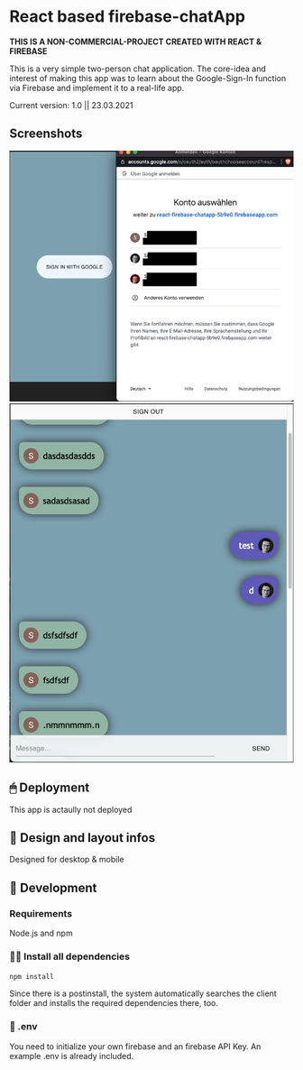 # React based firebase-chatApp

**THIS IS A NON-COMMERCIAL-PROJECT CREATED WITH REACT & FIREBASE**

This is a very simple two-person chat application. The core-idea and interest of making this app was to learn about the Google-Sign-In function via Firebase and implement it to a real-life app.

Current version: 1.0 || 23.03.2021

## Screenshots

![Login via Google](./screenshots/loginviagoogle.png)
![Chat App after login](./screenshots/chatapp.png)

## 🖱 Deployment

This app is actaully not deployed

## 📲 Design and layout infos

Designed for desktop & mobile

## 🔧 Development

### Requirements

Node.js and npm

### 👨‍💻 Install all dependencies

`npm install`

Since there is a postinstall, the system automatically searches the client folder and installs the required dependencies there, too.

### 📜 .env

You need to initialize your own firebase and an firebase API Key.
An example .env is already included.
